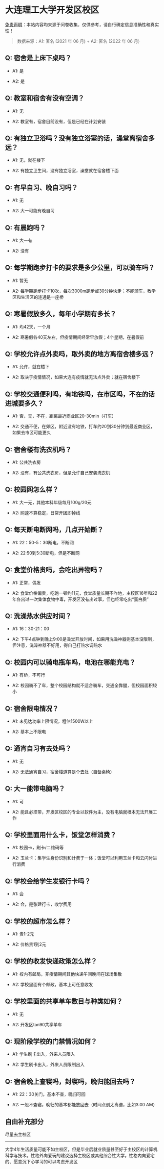 # 大连理工大学开发区校区

[免责声明](https://colleges.chat/#_3)：本站内容均来源于问卷收集，仅供参考，请自行确定信息准确性和真实性！

> 数据来源：A1: 匿名 (2021 年 06 月) + A2: 匿名 (2022 年 06 月)

## Q: 宿舍是上床下桌吗？

- A1: 是

- A2: 是

## Q: 教室和宿舍有没有空调？

- A1: 无

- A2: 教室有，宿舍目前没有，但是已经在计划安装

## Q: 有独立卫浴吗？没有独立浴室的话，澡堂离宿舍多远？

- A1: 无，就在楼下

- A2: 有独立卫生间，没有独立浴室，澡堂就在宿舍楼下面

## Q: 有早自习、晚自习吗？

- A1: 无

- A2: 大一可能有晚自习

## Q: 有晨跑吗？

- A1: 大一有

- A2: 没有

## Q: 每学期跑步打卡的要求是多少公里，可以骑车吗？

- A1: 暂无

- A2: 每学期跑步打卡10次，每次3000m跑步或30分钟快走；不能骑车，教学区和生活区的连通是一座桥

## Q: 寒暑假放多久，每年小学期有多长？

- A1: 均42天，一个月

- A2: 寒暑假各40天左右，但疫情期间经常早放假；4个星期，在暑假前

## Q: 学校允许点外卖吗，取外卖的地方离宿舍楼多远？

- A1: 允许，就在楼下

- A2: 取决于疫情情况，如果大连有疫情就无法点外卖；就在宿舍楼下

## Q: 学校交通便利吗，有地铁吗，在市区吗，不在的话进城要多久？

- A1: 否，无，不在，距离最近商业区20-30min（打车）

- A2: 交通不便，在郊区，附近没有地铁，打车约20到30分钟到最近商业区，如果去市区可能更久

## Q: 宿舍楼有洗衣机吗？

- A1: 公共洗衣房

- A2: 没有，有公共洗衣房，但是允许自己安装洗衣机

## Q: 校园网怎么样？

- A1: 大一无，其他本科年级每月100g/20元

- A2: 网速不算稳定，日常开团即掉线

## Q: 每天断电断网吗，几点开始断？

- A1: 22：50-5：30断电，不断网

- A2: 22:50到5:30断电，但是不断网

## Q: 食堂价格贵吗，会吃出异物吗？

- A1: 正常，偶发

- A2: 食堂价格偏贵，吃饱一顿约11元，食堂质量长期不咋地，主校区16年和22年各出过一次集体食物中毒，开发区没有出过事，但也经常吃出“蛋白质”

## Q: 洗澡热水供应时间？

- A1: 16：30-21：00

- A2: 下午4点钟到晚上9:00是澡堂开放时间，如果用洗澡神器则基本没限制，但注意，洗澡神器不好用，得自己打热水调热水

## Q: 校园内可以骑电瓶车吗，电池在哪能充电？

- A1: 有桥，不可行

- A2: 校园骑不了车，整个校园结构就不适合骑车，交通全靠腿，但校园面积较小

## Q: 宿舍限电情况？

- A1: 未见达功率上限情况，粗估1500W以上

- A2: 基本上不限电

## Q: 通宵自习有去处吗？

- A1: 无

- A2: 无法通宵自习，宿舍楼道算是个去处（自备桌椅）

## Q: 大一能带电脑吗？

- A1: 可

- A2: 能且必须带，开发区校区的专业以软件为主，没有电脑就根本无法开展工作

## Q: 学校里面用什么卡，饭堂怎样消费？

- A1: 校园卡，刷卡/二维码等

- A2: 玉兰卡：集学生身份识别和计费于一体；饭堂可以利用玉兰卡和云闪付进行消费

## Q: 学校会给学生发银行卡吗？

- A1: 会

- A2: 会，是张建行卡，收学费用

## Q: 学校的超市怎么样？

- A1: 贵1-2元

- A2: 价格贵1到2元

## Q: 学校的收发快递政策怎么样？

- A1: 校内有邮局，非疫情期间其他快递午间晚间在球场集散

- A2: 学校里面有个邮政，基本上可任意收发

## Q: 学校里面的共享单车数目与种类如何？

- A1: 无

- A2: 开发区tan90共享单车

## Q: 现阶段学校的门禁情况如何？

- A1: 学生刷卡出入，外来人员限入

- A2: 学生刷卡出入，外来人员限制出入

## Q: 宿舍晚上查寝吗，封寝吗，晚归能回去吗？

- A1: 22：30关门，基本不查，晚归可回

- A2: 一般不查寝，晚归的基本都能放回去（时间点别太离谱，比如3:00 AM）

## 自由补充部分

尽量去主校区

***

大学4年生活质量可能不如主校区，但是毕业后就业质量甚至好于主校区的计算机科学与技术。性格外向爱玩的建议选择主校区或其他综合性大学，性格内向爱宅的、愿意沉下心学习的可以考虑开发区